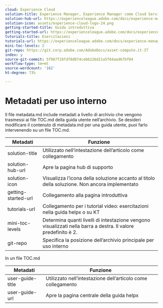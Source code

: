 ```yaml
---
cloud: Experience Cloud
solution-title: Experience Manager, Experience Manager come Cloud Service, Risorse di Experience Manager
solution-hub-url: https://experienceleague.adobe.com/docs/experience-manager-cloud-service/assets/asset-microservices-overview.html
solution-icon: assets/experience-cloud-logo-24.png
getting-started-title: Guida introduttiva
getting-started-url: https://experienceleague.adobe.com/docs/experience-manager-cloud-service/assets/asset-microservices-overview.html
tutorials-title: Esercitazioni
tutorials-url: https://experienceleague.adobe.com/docs/experience-manager-learn/assets/overview.html
mini-toc-levels: 2
git-repo: https://git.corp.adobe.com/AdobeDocs/asset-compute.it-IT
index: y
source-git-commit: 5f987f28fdf8d074ceb6226d21a5f64aad67bf04
workflow-type: tm+mt
source-wordcount: '162'
ht-degree: 73%

---
```



# Metadati per uso interno

Il file metadata.md include metadati a livello di archivio che vengono trasmessi ai file TOC.md della guida utente nell’archivio. Se desideri modificare il contenuto di metadata.md per una guida utente, puoi farlo intervenendo su un file TOC.md.

| Metadati | Funzione |
|--- |--- |
| solution-title | Utilizzato nell’intestazione dell’articolo come collegamento |
| solution-hub-url | Apre la pagina hub di supporto |
| solution-icon | Visualizza l’icona della soluzione accanto al titolo della soluzione. Non ancora implementato |
| getting-started-url | Collegamento alla pagina introduttiva |
| tutorials-url | Collegamento per i tutorial video: esercitazioni nella guida helpx o su KT |
| mini-toc-levels | Determina quanti livelli di intestazione vengono visualizzati nella barra a destra. Il valore predefinito è 2. |
| git-repo | Specifica la posizione dell’archivio principale per uso interno |

In un file TOC.md

| Metadati | Funzione |
|--- |--- |
| user-guide-title | Utilizzato nell’intestazione dell’articolo come collegamento |
| user-guide-url | Apre la pagina centrale della guida helpx |

